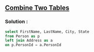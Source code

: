 ## [Combine Two Tables](https://leetcode.com/problems/combine-two-tables)

### Solution :
```sql
select FirstName, LastName, City, State
from Person as p
left join Address as a
on p.PersonId = a.PersonId
```